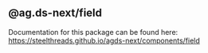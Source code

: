 ## @ag.ds-next/field

Documentation for this package can be found here: https://steelthreads.github.io/agds-next/components/field

